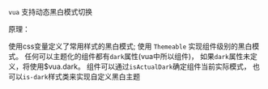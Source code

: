 `vua` 支持动态黑白模式切换

原理：
    
使用css变量定义了常用样式的黑白模式; 使用 `Themeable` 实现组件级别的黑白模式。 任何可以主题化的组件都有`dark`属性(vua中所以组件)，
如果`dark`属性未定义，将使用$vua.dark。 组件可以通过`isActualDark`确定组件当前实际模式， 也可以`is-dark`样式类来实现自定义黑白主题